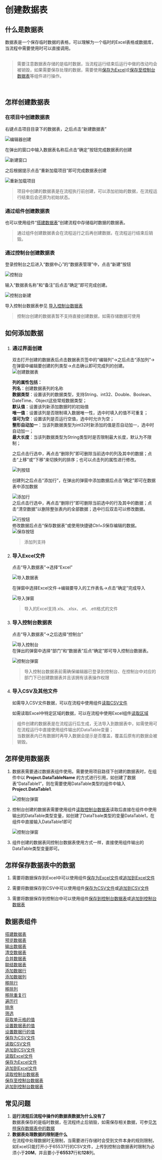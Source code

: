 # 创建数据表

## 什么是数据表
数据表是一个保存临时数据的表格，可以理解为一个临时的Excel表格或数据库，当流程中需要使用时可以直接调用。
</br></br>
> 需要注意数据表存储的是临时数据，当流程运行结束后运行中做的改动均会被销毁，如果需要保存处理的数据，需要使用[保存为Excel](null)或[保存至控制台数据表](null)等组件进行操作。
</br> 

## 怎样创建数据表 

### 在项目中创建数据表

右键点击项目目录下的数据表，之后点击“新建数据表”
</br>

![编辑器创建](https://docimages.blob.core.chinacloudapi.cn/images/DX/DevGuide/dt001.png)
</br>

在弹出的窗口中输入数据表名称后点击“确定”按钮完成数据表的创建
</br>

![新建窗口](https://docimages.blob.core.chinacloudapi.cn/images/DX/DevGuide/dt002.png)
</br>

之后根据提示点击“重新加载项目”即可完成数据表创建
</br>

![重新加载项目](https://docimages.blob.core.chinacloudapi.cn/images/DX/DevGuide/dt003.png)
</br>

>项目中创建的数据表是在流程执行前创建，可以添加初始的数据，在流程运行结束后会还原为初始状态。

### 通过组件创建数据表
也可以使用组件“[搭建数据表](https://academy.encoo.com/zh-cn/wiki/Activities/DataProcessing/DataTable/BuildDataTable.md?_v=v2020.1&uuid=747738d1-4a94-48ac-ad8b-1d903efd67c8)”创建流程中存储临时数据的数据表。
</br>

>通过组件创建数据表会在流程运行之后再创建数据，在流程运行结束后销毁。

### 通过控制台创建数据表
登录控制台之后进入“数据中心”的“数据表管理”中，点击“新建”按钮

![控制台](https://docimages.blob.core.chinacloudapi.cn/images/DX/DevGuide/dt0013.png)
</br>

输入“数据表名称”和“备注”后点击“确定”即可完成创建。

![控制台新建](https://docimages.blob.core.chinacloudapi.cn/images/DX/DevGuide/dt0014.png)
</br>

导入控制台数据表参见 [导入控制台数据表](#3--导入控制台数据表)
</br>

>控制台创建的数据表暂不支持直接创建数据，如需存储数据可使用

## 如何添加数据
1. ### 通过界面创建
   双击打开创建的数据表后点击数据表页签中的“编辑列”->之后点击“添加列”->在弹窗中编辑要创建的列类型->点击确认即可完成列的创建。
   </br>
   ![创建数据表](https://docimages.blob.core.chinacloudapi.cn/images/DX/DevGuide/dt005.png)

   **列的属性包括：**
   </br>
   **列名**：创建数据表列的名称
   </br>
   **数据类型**：设置该列的数据类型，支持String、int32、Double、Boolean、DateTime、Object这些常规数据类型；
   </br>
   **默认值**：设置该列新添加数据时的初始值
   </br>
   **唯一值**：设置该列是否限制填入数据唯一性，选中时填入的值不可重复；
   </br>
   **值可为空**：设置该列是否运行空值，选中时允许为空；
   </br>
   **整形自动加一**：当该列数据类型为int32时新添加的值是否自动加一，选中时自动加一；
   </br>
   **最大长度**：当该列数据类型为String类型时是否限制最大长度，默认为不限制；
   </br>

   之后点击行选中，再点击“删除列”即可删除当前选中的列及其中的数据；点击“上移”或“下移”来切换列的排序；也可以点击列的属性进行修改。
   </br>

   ![列按钮](https://docimages.blob.core.chinacloudapi.cn/images/DX/DevGuide/dt007.png)

   创建列之后点击“添加行”，在弹出的弹窗中添加数据后点击“确定”即可在数据表中添加数据

   ![添加行](https://docimages.blob.core.chinacloudapi.cn/images/DX/DevGuide/dt006.png)
   </br>
   之后点击行选中，再点击“删除行”即可删除当前选中的行及其中的数据；点击“清空数据”以删除整张表内的全部数据；选中行后双击可以修改数据。

   ![行按钮](https://docimages.blob.core.chinacloudapi.cn/images/DX/DevGuide/dt008.png)
   </br>
    修改数据后点击“保存数据表”或使用快捷键*Ctrl+S*保存编辑的数据。</br>
    ![保存按钮](https://docimages.blob.core.chinacloudapi.cn/images/DX/DevGuide/dt0015.png)

    >添加列支持 

2. ### 导入Excel文件
   
   点击“导入数据表”->选择“Excel”

   ![导入数据表](https://docimages.blob.core.chinacloudapi.cn/images/DX/DevGuide/dt009.png)
   
   在弹窗中选择Excel文件->编辑要导入的工作表名->点击“确定”完成导入
   
   ![导入弹窗](https://docimages.blob.core.chinacloudapi.cn/images/DX/DevGuide/dt0010.png)

   >导入的Excel支持.xls、.xlsx、.et、.ett格式的文件

3. ### 导入控制台数据表
   点击“导入数据表”->之后选择“控制台”

   ![导入控制台](https://docimages.blob.core.chinacloudapi.cn/images/DX/DevGuide/dt0011.png)
   </br>
   在弹出的弹窗中选择“部门”和“数据表”后点“确定”即可导入控制台数据表。

   ![控制台弹窗](https://docimages.blob.core.chinacloudapi.cn/images/DX/DevGuide/dt0012.png)

   >导入控制台数据表前需确保编辑器已登录到控制台、在控制台中对应的部门下已创建数据表并且该拥有该表操作权限 

4. ### 导入CSV及其他文件
   如需导入CSV文件数据，可以在流程中使用组件[读取CSV文件](https://academy.encoo.com/zh-cn/wiki/Activities/DataProcessing/DataTable/ReadCSV.md?_v=v2020.1&uuid=d72e8b2c-3ea6-4523-a351-49571ffbb178)

   如需读取Excel中特定区域的数据，可以在流程中使用Excel组件[读取区域](https://academy.encoo.com/zh-cn/wiki/Activities/TableExcelWPS/ReadRange.md?_v=v2020.1&uuid=85e879df-c737-4f72-bf45-b56d338046c0)


>组件创建的数据表是在流程运行后生成，无法导入到数据表中，如需使用可在流程运行中直接使用组件输出的DataTable变量；</br>
>当数据表内已有数据时再导入数据会提示是否覆盖，覆盖后原有的数据会被销毁。

## 怎样使用数据表
1. 数据表需要通过数据表组件使用。需要使用项目路径下创建的数据表时，在组件中以 **Project.DataTableName** 的方式进行引用，如创建了数据表“DataTable1”，则在需要使用DataTable类型的组件中输入 **Project.DataTable1**.

   ![控制台弹窗](https://docimages.blob.core.chinacloudapi.cn/images/DX/DevGuide/dt004.png)

2. 控制台创建的数据表需要使用组件[读取控制台数据表]()读取后直接在组件中使用输出的DataTable类型变量，如创建了DataTbale类型的变量DataTable1，在组件中直接输入DataTable1即可

   ![控制台弹窗](https://docimages.blob.core.chinacloudapi.cn/images/DX/DevGuide/dt0016.png)

3. 组件创建的数据表同控制台数据表使用方式一样，直接使用组件输出的DataTable类型变量即可。

## 怎样保存数据表中的数据

1. 需要将数据保存到Excel中可以使用组件[保存为Excel文件]()或[追加到Excel文件]()

2. 需要将数据保存到CSV中可以使用组件[保存为CSV文件]()或[追加到CSV文件]()

3. 需要将数据保存到控制台中可以使用组件[保存到控制台数据表]()或[追加到控制台数据表]()

## 数据表组件
[搭建数据表](../../DataProcessing/DataTable/BuildDataTable.md)
</br>
[预览数据表](../../DataProcessing/DataTable/PreviewDataTable.md)
</br>
[输出数据表](../../DataProcessing/DataTable/OutputDataTable.md)
</br>
[清空数据表](../../DataProcessing/DataTable/ClearDataTable.md)
</br>
[合并数据表](../../DataProcessing/DataTable/MergeDataTable.md)
</br>
[联结数据表](../../DataProcessing/DataTable/JoinDataTable.md)
</br>
[添加数据行](../../DataProcessing/DataTable/AddRow.md)
</br>
[添加数据列](../../DataProcessing/DataTable/AddColumn.md)
</br>
[移除行](../../DataProcessing/DataTable/RemoveRow.md)
</br>
[移除列](../../DataProcessing/DataTable/RemoveColumn.md)
</br>
[移除重复行](../../DataProcessing/DataTable/RemoveDuplicateRow.md)
</br>
[遍历行](../../DataProcessing/DataTable/ForEachRow.md)
</br>
[排序](../../DataProcessing/DataTable/SortDataTable.md)
</br>
[筛选](../../DataProcessing/DataTable/FilterDataTable.md)
</br>
[获取单元格的值](../../DataProcessing/DataTable/GetValue.md)
</br>
[设置数据表的值](../../DataProcessing/DataTable/DataTableSetValue.md)
</br>
[设置数据行的值](../../DataProcessing/DataTable/DataRowSetValue.md)
</br>
[保存为CSV文件](../../DataProcessing/DataTable/ReadCSV.md)
</br>
[读取CSV文件](../../DataProcessing/DataTable/SaveToCSV.md)
</br>
[追加到CSV文件](../../DataProcessing/DataTable/AppendToCSV.md)
</br>
[读取Excel文件](../../DataProcessing/DataTable/ReadFromExcel.md)
</br>
[保存为Excel文件](../../DataProcessing/DataTable/SaveToExcel.md)
</br>
[追加到Excel文件](../../DataProcessing/DataTable/AppendToExcel.md)
</br>
[读取控制台数据表](../../DataProcessing/DataTable/ReadConsoleDT.md)
</br>
[保存至控制台数据表](../../DataProcessing/DataTable/SaveConsoleDT.md)
</br>
[追加到控制台数据表](../../DataProcessing/DataTable/AppendConsoleDT.md)

## 常见问题
1. **运行流程后流程中操作的数据表数据为什么没有了**</br>
   数据表保存的是临时数据，在流程终止后销毁，如需保存相关数据，可参见[怎样保存数据表中的数据](#怎样保存数据表中的数据)
2. **数据表处理数据的限制是什么**</br>
   在流程中处理数据时无限制，当需要进行存储时会受到文件本身的规则限制，如Excel只能打开小于65537行的CSV文件，上传到控制台数据表时限制为必须小于**20M**，并且要小于**65537**行和**128**列。
